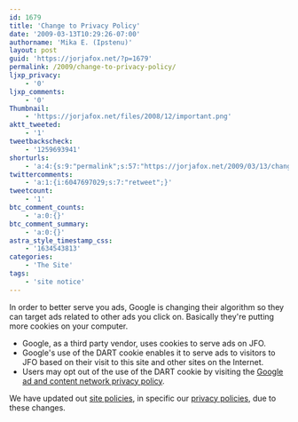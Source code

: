 ```yaml
---
id: 1679
title: 'Change to Privacy Policy'
date: '2009-03-13T10:29:26-07:00'
authorname: 'Mika E. (Ipstenu)'
layout: post
guid: 'https://jorjafox.net/?p=1679'
permalink: /2009/change-to-privacy-policy/
ljxp_privacy:
    - '0'
ljxp_comments:
    - '0'
Thumbnail:
    - 'https://jorjafox.net/files/2008/12/important.png'
aktt_tweeted:
    - '1'
tweetbackscheck:
    - '1259693941'
shorturls:
    - 'a:4:{s:9:"permalink";s:57:"https://jorjafox.net/2009/03/13/change-to-privacy-policy/";s:7:"tinyurl";s:25:"http://tinyurl.com/abqhb7";s:4:"isgd";s:18:"http://is.gd/53iwR";s:5:"bitly";s:20:"http://bit.ly/8PUsrR";}'
twittercomments:
    - 'a:1:{i:6047697029;s:7:"retweet";}'
tweetcount:
    - '1'
btc_comment_counts:
    - 'a:0:{}'
btc_comment_summary:
    - 'a:0:{}'
astra_style_timestamp_css:
    - '1634543813'
categories:
    - 'The Site'
tags:
    - 'site notice'
---
```


In order to better serve you ads, Google is changing their algorithm so they can target ads related to other ads you click on.  Basically they're putting more cookies on your computer.

<ul>
<li>Google, as a third party vendor, uses cookies to serve ads on JFO.
</li><li>Google's use of the DART cookie enables it to serve ads to visitors to JFO based on their visit to this site and other sites on the Internet.
</li><li>Users may opt out of the use of the DART cookie by visiting the <a href="http://www.google.com/privacy_ads.html">Google ad and content network privacy policy</a>.
</li></ul>

We have updated out <a href="https://jorjafox.net/wiki/JorjaPedia:Policy">site policies</a>, in specific our <a href="https://jorjafox.net/wiki/JorjaPedia:Policy#Privacy">privacy policies</a>, due to these changes.
